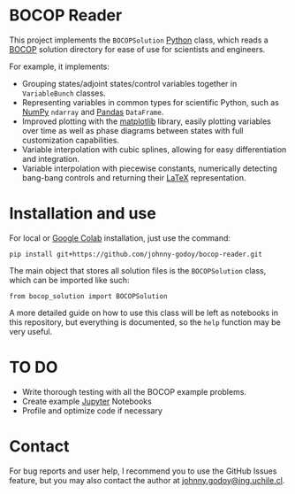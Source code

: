 # BOCOP Reader

This project implements the ``BOCOPSolution`` [Python](https://www.python.org/) class, which reads a [BOCOP](https://www.bocop.org/) solution directory for ease of use for scientists and engineers.

For example, it implements:

* Grouping states/adjoint states/control variables together in ``VariableBunch`` classes.
* Representing variables in common types for scientific Python, such as [NumPy](https://numpy.org/) ``ndarray`` and [Pandas](https://pandas.pydata.org/) ``DataFrame``.
* Improved plotting with the [matplotlib](https://matplotlib.org/) library, easily plotting variables over time as well as phase diagrams between states with full customization capabilities.
* Variable interpolation with cubic splines, allowing for easy differentiation and integration.
* Variable interpolation with piecewise constants, numerically detecting bang-bang controls and returning their [LaTeX](https://www.latex-project.org/) representation.

# Installation and use

For local  or [Google Colab](https://colab.research.google.com/) installation, just use the command:

``
pip install git+https://github.com/johnny-godoy/bocop-reader.git
``

The main object that stores all solution files is the ``BOCOPSolution`` class, which can be imported like such:

``
from bocop_solution import BOCOPSolution
``

A more detailed guide on how to use this class will be left as notebooks in this repository, but everything is documented, so the ``help`` function may be very useful.

# TO DO

* Write thorough testing with all the BOCOP example problems.
* Create example [Jupyter](https://jupyter.org/) Notebooks
* Profile and optimize code if necessary

# Contact
For bug reports and user help, I recommend you to use the GitHub Issues feature, but you may also contact the author at johnny.godoy@ing.uchile.cl.

